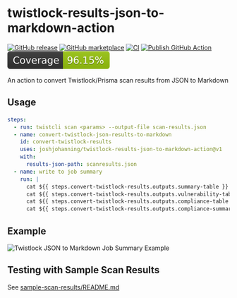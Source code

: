 # twistlock-results-json-to-markdown-action

[![GitHub release](https://img.shields.io/github/release/joshjohanning/twistlock-results-json-to-markdown-action.svg?logo=github&labelColor=333)](https://github.com/joshjohanning/twistlock-results-json-to-markdown-action/releases)
[![GitHub marketplace](https://img.shields.io/badge/marketplace-Twistlock%2FPrisma%20Scan%20Results%20JSON%20to%20Markdown-blue?logo=github&labelColor=333)](https://github.com/marketplace/actions/twistlock-prisma-scan-results-json-to-markdown)
[![CI](https://github.com/joshjohanning/twistlock-results-json-to-markdown-action/actions/workflows/ci.yml/badge.svg)](https://github.com/joshjohanning/twistlock-results-json-to-markdown-action/actions/workflows/ci.yml)
[![Publish GitHub Action](https://github.com/joshjohanning/twistlock-results-json-to-markdown-action/actions/workflows/publish.yml/badge.svg)](https://github.com/joshjohanning/twistlock-results-json-to-markdown-action/actions/workflows/publish.yml)
![Coverage](./badges/coverage.svg)

An action to convert Twistlock/Prisma scan results from JSON to Markdown

## Usage

```yaml
steps:
  - run: twistcli scan <params> --output-file scan-results.json
  - name: convert-twistlock-json-results-to-markdown
    id: convert-twistlock-results
    uses: joshjohanning/twistlock-results-json-to-markdown-action@v1
    with:
      results-json-path: scanresults.json
  - name: write to job summary
    run: |
      cat ${{ steps.convert-twistlock-results.outputs.summary-table }} >> $GITHUB_STEP_SUMMARY
      cat ${{ steps.convert-twistlock-results.outputs.vulnerability-table }} >> $GITHUB_STEP_SUMMARY
      cat ${{ steps.convert-twistlock-results.outputs.compliance-table }} >> $GITHUB_STEP_SUMMARY
      cat ${{ steps.convert-twistlock-results.outputs.compliance-summary-table }} >> $GITHUB_STEP_SUMMARY
```

## Example

![Twistlock JSON to Markdown Job Summary Example](https://github.com/joshjohanning/twistlock-results-json-to-markdown-action/assets/19912012/64e4e4bb-95a1-472c-be23-1756b440b974)

## Testing with Sample Scan Results

See [sample-scan-results/README.md](./sample-scan-results/README.md)
